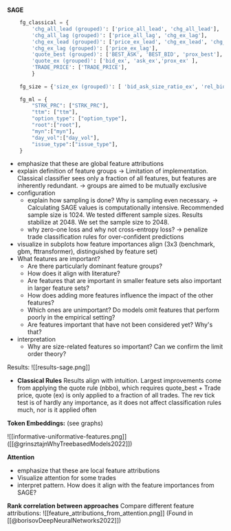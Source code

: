 **SAGE**
```python
    fg_classical = {
        'chg_all_lead (grouped)': ['price_all_lead', 'chg_all_lead'],
        'chg_all_lag (grouped)': ['price_all_lag', 'chg_ex_lag'],
        'chg_ex_lead (grouped)': ['price_ex_lead', 'chg_ex_lead', 'chg_all_lag'],
        'chg_ex_lag (grouped)': ['price_ex_lag'],
        'quote_best (grouped)': ['BEST_ASK', 'BEST_BID', 'prox_best'],
        'quote_ex (grouped)': ['bid_ex', 'ask_ex','prox_ex' ],
        'TRADE_PRICE': ['TRADE_PRICE'],
        }
    
    fg_size = {'size_ex (grouped)': [ 'bid_ask_size_ratio_ex', 'rel_bid_size_ex',  'rel_ask_size_ex', 'bid_size_ex', 'ask_size_ex','depth_ex'], 'TRADE_SIZE': ['TRADE_SIZE']}
    
    fg_ml = {
        "STRK_PRC": ["STRK_PRC"],
        "ttm": ["ttm"],
        "option_type": ["option_type"],
        "root":["root"],
        "myn":["myn"],
        "day_vol":["day_vol"], 
        "issue_type":["issue_type"],
    }
```

- emphasize that these are global feature attributions
- explain definition of feature groups -> Limitation of implementation. Classical classifier sees only a fraction of all features, but features are inherently redundant. -> groups  are aimed to be mutually exclusive
- configuration
	- explain how sampling is done? Why is sampling even necessary. -> Calculating SAGE values is computationally intensive. Recommended sample size is 1024. We tested different sample sizes. Results stabilize at 2048. We set the sample size to 2048.
	- why zero-one loss and why not cross-entropy loss? -> penalize trade classification rules for over-confident predictions
- visualize in subplots how feature importances align (3x3 (benchmark, gbm, fttransformer), distinguished by feature set)
- What features are important?
	- Are there particularly dominant feature groups?
	- How does it align with literature?
	- Are features that are important in smaller feature sets also important in larger feature sets?
	- How does adding more features influence the impact of the other features?
	- Which ones are unimportant? Do models omit features that perform poorly in the empirical setting?
	- Are features important that have not been considered yet? Why's that?
- interpretation
	- Why are size-related features so important? Can we confirm the limit order theory? 

Results:
![[results-sage.png]]
- **Classical Rules** Results align with intuition. Largest improvements come from applying the quote rule (nbbo), which requires quote_best + Trade price, quote (ex) is only applied to a fraction of all trades. The rev tick test is of hardly any importance, as it does not affect classification rules much, nor is it applied often



**Token Embeddings:**
(see graphs)



![[informative-uniformative-features.png]]
([[@grinsztajnWhyTreebasedModels2022]])

**Attention**
- emphasize that these are local feature attributions
- Visualize attention for some trades
- interpret pattern. How does it align with the feature importances from SAGE?

**Rank correlation between approaches**
Compare different feature attributions:
![[feature_attributions_from_attention.png]]
(Found in [[@borisovDeepNeuralNetworks2022]])

